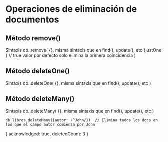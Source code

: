# Operaciones de eliminación de documentos

## Método remove()

Sintaxis
db.<coleccion>.remove(
    {<doc-consulta>}, misma sintaxis que en find(), update(), etc 
    {justOne: <boolean>} // true valor por defecto solo elimina la primera coincidencia 
)

## Método deleteOne()

Sintaxis
db.<coleccion>.deleteOne(
    {<doc-consulta>}, misma sintaxis que en find(), update(), etc 
)

## Método deleteMany()

Sintaxis
db.<coleccion>.deleteMany(
    {<doc-consulta>}, misma sintaxis que en find(), update(), etc 
)

```
db.libros.deleteMany({autor: /^John/})  // Elimina todos los docs en los que el campo autor comienza por John
```

{ acknowledged: true, deletedCount: 3 }